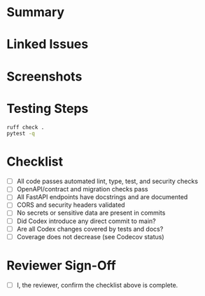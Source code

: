 # Summary

<!-- Provide a concise description of the change. Highlight major updates or new functionality. -->

# Linked Issues

<!-- List related issues. Use the `Closes #issue-number` syntax when applicable. -->

# Screenshots

<!-- Include before/after screenshots or GIFs if the change affects UI. -->

# Testing Steps

<!-- Detail how a reviewer can verify the change. Include any setup commands. -->

```bash
ruff check .
pytest -q
```

# Checklist

- [ ] All code passes automated lint, type, test, and security checks
- [ ] OpenAPI/contract and migration checks pass
- [ ] All FastAPI endpoints have docstrings and are documented
- [ ] CORS and security headers validated
- [ ] No secrets or sensitive data are present in commits
- [ ] Did Codex introduce any direct commit to main?
- [ ] Are all Codex changes covered by tests and docs?
- [ ] Coverage does not decrease (see Codecov status)

# Reviewer Sign-Off

- [ ] I, the reviewer, confirm the checklist above is complete.
